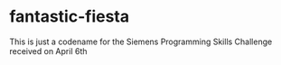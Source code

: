 # fantastic-fiesta

This is just a codename for the Siemens Programming Skills Challenge received on April 6th
